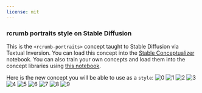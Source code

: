 ```yaml
---
license: mit
---
```

### rcrumb portraits style on Stable Diffusion
This is the `<rcrumb-portraits>` concept taught to Stable Diffusion via Textual Inversion. You can load this concept into the [Stable Conceptualizer](https://colab.research.google.com/github/huggingface/notebooks/blob/main/diffusers/stable_conceptualizer_inference.ipynb) notebook. You can also train your own concepts and load them into the concept libraries using [this notebook](https://colab.research.google.com/github/huggingface/notebooks/blob/main/diffusers/sd_textual_inversion_training.ipynb).

Here is the new concept you will be able to use as a `style`:
![<rcrumb-portraits> 0](https://huggingface.co/sd-concepts-library/rcrumb-portraits-style/resolve/main/concept_images/3.jpeg)
![<rcrumb-portraits> 1](https://huggingface.co/sd-concepts-library/rcrumb-portraits-style/resolve/main/concept_images/6.jpeg)
![<rcrumb-portraits> 2](https://huggingface.co/sd-concepts-library/rcrumb-portraits-style/resolve/main/concept_images/0.jpeg)
![<rcrumb-portraits> 3](https://huggingface.co/sd-concepts-library/rcrumb-portraits-style/resolve/main/concept_images/7.jpeg)
![<rcrumb-portraits> 4](https://huggingface.co/sd-concepts-library/rcrumb-portraits-style/resolve/main/concept_images/5.jpeg)
![<rcrumb-portraits> 5](https://huggingface.co/sd-concepts-library/rcrumb-portraits-style/resolve/main/concept_images/8.jpeg)
![<rcrumb-portraits> 6](https://huggingface.co/sd-concepts-library/rcrumb-portraits-style/resolve/main/concept_images/9.jpeg)
![<rcrumb-portraits> 7](https://huggingface.co/sd-concepts-library/rcrumb-portraits-style/resolve/main/concept_images/1.jpeg)
![<rcrumb-portraits> 8](https://huggingface.co/sd-concepts-library/rcrumb-portraits-style/resolve/main/concept_images/2.jpeg)
![<rcrumb-portraits> 9](https://huggingface.co/sd-concepts-library/rcrumb-portraits-style/resolve/main/concept_images/4.jpeg)

